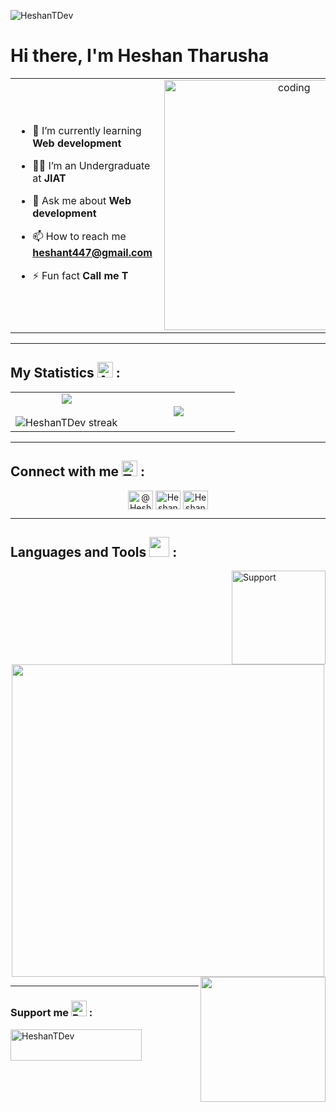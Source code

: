 <p align="left"> <img src="https://komarev.com/ghpvc/?username=HeshanTDev&label=Profile%20views&color=0e75b6&style=flat" alt="HeshanTDev"/> </p>

<h1 align="left">Hi there, I'm Heshan Tharusha </h1>

<table align="center">
<tr border="none">
<td width="80%" align="left">
  
- 🌱 I’m currently learning **Web development**

- 🧑‍🎓 I’m an Undergraduate at **JIAT**

- 💬 Ask me about **Web development**

- 📫 How to reach me **heshant447@gmail.com**

- ⚡ Fun fact **Call me T**

</td>

<td width="40%" align="center">
  <img align="right" alt="coding" src="https://www.bing.com/images/search?view=detailV2&ccid=kIacWWXj&id=622B341A136622C1D90562B0D7B03D39D013EC3F&thid=OIP.kIacWWXjfYBFXqIXhIuCXQHaFj&mediaurl=https%3a%2f%2fapexx77.github.io%2fwebsite%2fimages%2fpro.gif&cdnurl=https%3a%2f%2fth.bing.com%2fth%2fid%2fR.90869c5965e37d80455ea217848b825d%3frik%3dP%252bwT0Dk9sNewYg%26pid%3dImgRaw%26r%3d0&exph=600&expw=800&q=cartoon+like+programmer+gif&simid=608043043511223473&FORM=IRPRST&ck=D83E13D79A03231C1CCA15F66B389A50&selectedIndex=4&itb=0" width="400">
</td>
  
</tr>

</table>

---

<h2 align="left"> My Statistics
  <img src="https://raw.githubusercontent.com/Tarikul-Islam-Anik/Animated-Fluent-Emojis/master/Emojis/Smilies/Alien%20Monster.png" alt="Alien Monster" width="25" height="25" /> :
</h2>

<p align="center">
<table align="center">
<tr border="none">
<td width="50%" align="center">
  
  <img align="center" src="https://github-readme-stats.vercel.app/api?username=HeshanTDev&theme=dark&show_icons=true&count_private=true" />
  <br></br>
  <img title="🔥 Get streak stats for your profile at git.io/streak-stats" alt="HeshanTDev streak" src="https://github-readme-streak-stats.herokuapp.com/?user=HeshanTDev&theme=dark&hide_border=false" /> 
</td>
<td width="50%" align="center">

  <img align="center" src="https://github-readme-stats.anuraghazra1.vercel.app/api/top-langs/?username=HeshanTDev&theme=dark&hide_border=false&no-bg=true&no-frame=true&langs_count=10"/>
  
  </td>
</tr>
</table>

---

<h2 align="left">Connect with me 
  <img src="https://raw.githubusercontent.com/Tarikul-Islam-Anik/Animated-Fluent-Emojis/master/Emojis/Smilies/Thought%20Balloon.png" alt="Thought Balloon" width="25" height="25" /> :
</h2>
<p align="center">
<a href="https://twitter.com/HeshanTDev" target="blank"><img align="center" src="https://raw.githubusercontent.com/rahuldkjain/github-profile-readme-generator/master/src/images/icons/Social/twitter.svg" alt="@HeshanTDev" height="30" width="40" /></a>
<a href="https://facebook.com/HeshanTDev" target="blank"><img align="center" src="https://raw.githubusercontent.com/rahuldkjain/github-profile-readme-generator/master/src/images/icons/Social/facebook.svg" alt="HeshanTDev" height="30" width="40" /></a>
<a href="https://instagram.com/HeshanTDev" target="blank"><img align="center" src="https://raw.githubusercontent.com/rahuldkjain/github-profile-readme-generator/master/src/images/icons/Social/instagram.svg" alt="HeshanTDev" height="30" width="40" /></a>
</p>

---

<h2>Languages and Tools 
  <img src="https://media2.giphy.com/media/QssGEmpkyEOhBCb7e1/giphy.gif?cid=ecf05e47a0n3gi1bfqntqmob8g9aid1oyj2wr3ds3mg700bl&rid=giphy.gif" width="32px" /> :
</h2>

<img align="right" alt="Support" width="150" src="res/sup.gif"/>

<p align="center">
  <a href="https://skillicons.dev">
    <img src="https://skillicons.dev/icons?i=html,css,bootstrap,tailwind,js,php,mysql,java,arduino,vscode,github&perline=14" width="500px" />
  </a>
  <img align="right" src="https://user-images.githubusercontent.com/74038190/219923809-b86dc415-a0c2-4a38-bc88-ad6cf06395a8.gif" width="200">
</p>

---

<h3 align="left">Support me 
  <img src="https://raw.githubusercontent.com/Tarikul-Islam-Anik/Animated-Fluent-Emojis/master/Emojis/Smilies/Beating%20Heart.png" alt="Beating Heart" width="25" height="25" /> :
</h3>

<p>
  <a href="https://buymeacoffee.com/HeshanTDev"> <img align="left" src="https://cdn.buymeacoffee.com/buttons/v2/default-yellow.png" height="50" width="210" alt="HeshanTDev" /></a>
</p>
